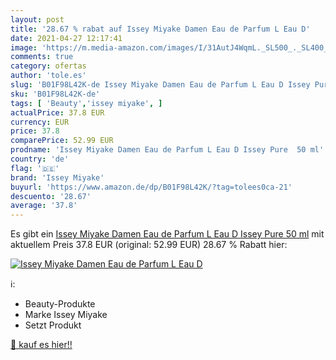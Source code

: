 ```yaml
---
layout: post
title: '28.67 % rabat auf Issey Miyake Damen Eau de Parfum L Eau D'
date: 2021-04-27 12:17:41
image: 'https://m.media-amazon.com/images/I/31AutJ4WqmL._SL500_._SL400_.jpg'
comments: true
category: ofertas
author: 'tole.es'
slug: 'B01F98L42K-de Issey Miyake Damen Eau de Parfum L Eau D Issey Pure 50 ml'
sku: 'B01F98L42K-de'
tags: [ 'Beauty','issey miyake', ]
actualPrice: 37.8 EUR
currency: EUR
price: 37.8
comparePrice: 52.99 EUR
prodname: 'Issey Miyake Damen Eau de Parfum L Eau D Issey Pure  50 ml'
country: 'de'
flag: '🇩🇪'
brand: 'Issey Miyake'
buyurl: 'https://www.amazon.de/dp/B01F98L42K/?tag=tolees0ca-21'
descuento: '28.67'
average: '37.8'
---
```


Es gibt ein [Issey Miyake Damen Eau de Parfum L Eau D Issey Pure  50 ml](https://www.amazon.de/dp/B01F98L42K/?tag=tolees0ca-21) mit aktuellem Preis 37.8 EUR (original: 52.99 EUR) 28.67 % Rabatt hier:

[![Issey Miyake Damen Eau de Parfum L Eau D](https://m.media-amazon.com/images/I/31AutJ4WqmL._SL500_._SL400_.jpg)](https://www.amazon.de/dp/B01F98L42K/?tag=tolees0ca-21)

ℹ️:

- Beauty-Produkte
- Marke Issey Miyake
- Setzt Produkt

[🛒 kauf es hier!!](https://www.amazon.de/dp/B01F98L42K/?tag=tolees0ca-21)

